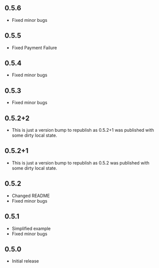 
## 0.5.6
* Fixed minor bugs
## 0.5.5
* Fixed Payment Failure
## 0.5.4
* Fixed minor bugs
## 0.5.3
* Fixed minor bugs

## 0.5.2+2
* This is just a version bump to republish as 0.5.2+1 was published with some dirty local state.

## 0.5.2+1
* This is just a version bump to republish as 0.5.2 was published with some dirty local state.

## 0.5.2
* Changed README
* Fixed minor bugs

## 0.5.1
* Simplified example
* Fixed minor bugs

## 0.5.0
* Initial release

